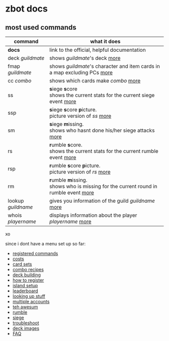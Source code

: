 # zbot docs

## most used commands

| command 				| what it does |
|--|--|
| **docs** 				| link to the official, helpful documentation |
| deck _guildmate_ 		| shows _guildmate_'s deck [more](deck-building) |
| fmap _guildmate_ 		| shows _guildmate_'s character and item cards in a map excluding PCs [more](deck-building) |
| cc _combo_ 			| shows which cards make _combo_ [more](combo-recipes) |
| ss 					| **s**iege **s**core<br>shows the current stats for the current siege event [more](siege) |
| ssp 					| **s**iege **s**core **p**icture.<br>picture version of _ss_ [more](siege) |
| sm 					| **s**iege **m**issing.<br>shows who hasnt done his/her siege attacks [more](siege) |
| rs 					| **r**umble **s**core.<br>shows the current stats for the current rumble event [more](rumble) |
| rsp 					| **r**umble **s**core **p**icture.<br>picture version of _rs_ [more](rumble) |
| rm 					| **r**umble **m**issing.<br>shows who is missing for the current round in rumble event [more](rumble) |
| lookup _guildname_ 	| gives you information of the guild _guildname_ [more](looking-up-stuff) |
| whois _playername_ 	| displays information about the player _playername_ [more](looking-up-stuff) |

xo

since i dont have a menu set up so far:
 * [registered commands](registered-commands)
 * [costs](costs)
 * [card sets](card-sets)
 * [combo recipes](combo-recipes)
 * [deck building](deck-building)
 * [how to register](how-to-register)
 * [island setup](island-setup)
 * [leaderboard](leaderboard)
 * [looking up stuff](looking-up-stuff)
 * [multiple accounts](multiple-accounts)
 * [teh awesum](registered-commands)
 * [rumble](rumble)
 * [siege](siege)
 * [troubleshoot](troubleshoot)
 * [deck images](deck-images)
 * [FAQ](faq)

<!--stackedit_data:
eyJoaXN0b3J5IjpbMzg0NDAyNzk4LDg4MTQyMzkwNywxMDgyNj
I2Mjg4LDE4NzA5NDAwMTcsLTI4OTg2ODA1MywtMTIwOTkzMjMw
OSw1OTcwNjMyOTMsMTkyNDIyOTAzMiwxMjgyODM1MDMwLDE5Nj
M3Njg0NDMsMTQ5NDI1NTYxNCwtMjA2MDEzNzUxM119
-->